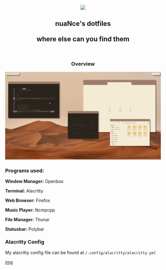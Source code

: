 <p align="center">
  <img width="25%" src="https://i.imgur.com/Mcdonvs.jpg?1"
</p>

<h2 align="center">
    <b>nuaNce's dotfiles</b> 
    <br />
    <br />
    <b>where else can you find them</b>
</h2>
<br />

<h3 align="center">
    <b>Overview</b>
</h3>

![img](scrots/scrot-desktop.png)

### Programs used:

**Window Manager:** Openbox

**Terminal:** Alacritty

**Web Browser:** Firefox

**Music Player:** Ncmpcpp

**File Manager:** Thunar

**Statusbar:** Polybar

### Alacritty Config

My alacritty config file can be found at `/.config/alacritty/alacritty.yml`

[img](scrots/scrot-alacritty.png)
